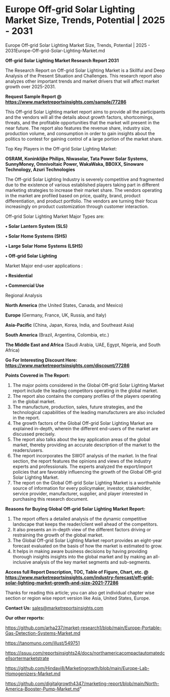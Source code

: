 # Europe Off-grid Solar Lighting Market Size, Trends, Potential | 2025 - 2031
Europe Off-grid Solar Lighting Market Size, Trends, Potential | 2025 - 2031Europe-Off-grid-Solar-Lighting-Market.md

<strong>Off-grid Solar Lighting Market Research Report 2031</strong>

The Research Report on Off-grid Solar Lighting Market is a Skillful and Deep Analysis of the Present Situation and Challenges. This research report also analyzes other important trends and market drivers that will affect market growth over 2025-2031.

<strong>Request Sample Report @ <a href=https://www.marketreportsinsights.com/sample/77286>https://www.marketreportsinsights.com/sample/77286</a></strong>

This Off-grid Solar Lighting market report aims to provide all the participants and the vendors will all the details about growth factors, shortcomings, threats, and the profitable opportunities that the market will present in the near future. The report also features the revenue share, industry size, production volume, and consumption in order to gain insights about the politics to contest for gaining control of a large portion of the market share.

Top Key Players in the Off-grid Solar Lighting Market:

<strong>OSRAM, Koninklijke Philips, Niwasolar, Tata Power Solar Systems, SunnyMoney, Omnivoltaic Power, WakaWaka, BBOXX, Sinoware Technology, Azuri Technologies</strong>

The Off-grid Solar Lighting Industry is severely competitive and fragmented due to the existence of various established players taking part in different marketing strategies to increase their market share. The vendors operating in the market are profiled based on price, quality, brand, product differentiation, and product portfolio. The vendors are turning their focus increasingly on product customization through customer interaction.

Off-grid Solar Lighting Market Major Types are:

<strong>• Solar Lantern System (SLS)

• Solar Home Systems (SHS)

• Large Solar Home Systems (LSHS)

• Off-grid Solar Lighting</strong>

Market Major end-user applications :

<strong>• Residential

• Commercial Use</strong>

Regional Analysis

</u><strong><b>North America</b></strong> (the United States, Canada, and Mexico)

<strong><b>Europe </b></strong>(Germany, France, UK, Russia, and Italy)

<strong><b>Asia-Pacific</b></strong> (China, Japan, Korea, India, and Southeast Asia)

<strong><b>South America</b></strong> (Brazil, Argentina, Colombia, etc.)

<strong><b>The Middle East and Africa</b></strong> (Saudi Arabia, UAE, Egypt, Nigeria, and South Africa)

<strong>Go For Interesting Discount Here: <a href=https://www.marketreportsinsights.com/discount/77286>https://www.marketreportsinsights.com/discount/77286</a></strong>

<strong>Points Covered in The Report:</strong>
<ol>
  <li>The major points considered in the Global Off-grid Solar Lighting Market report include the leading competitors operating in the global market.</li>
  <li>The report also contains the company profiles of the players operating in the global market.</li>
  <li>The manufacture, production, sales, future strategies, and the technological capabilities of the leading manufacturers are also included in the report.</li>
  <li>The growth factors of the Global Off-grid Solar Lighting Market are explained in-depth, wherein the different end-users of the market are discussed precisely.</li>
  <li>The report also talks about the key application areas of the global market, thereby providing an accurate description of the market to the readers/users.</li>
  <li>The report incorporates the SWOT analysis of the market. In the final section, the report features the opinions and views of the industry experts and professionals. The experts analyzed the export/import policies that are favorably influencing the growth of the Global Off-grid Solar Lighting Market.</li>
  <li>The report on the Global Off-grid Solar Lighting Market is a worthwhile source of information for every policymaker, investor, stakeholder, service provider, manufacturer, supplier, and player interested in purchasing this research document.</li>
</ol>
<strong>Reasons for Buying Global Off-grid Solar Lighting Market Report:</strong>

<ol>
  <li>The report offers a detailed analysis of the dynamic competitive landscape that keeps the reader/client well ahead of the competitors.</li>
  <li>It also presents an in-depth view of the different factors driving or restraining the growth of the global market.</li>
  <li>The Global Off-grid Solar Lighting Market report provides an eight-year forecast evaluated on the basis of how the market is estimated to grow.</li>
  <li>It helps in making aware business decisions by having providing thorough insights insights into the global market and by making an all-inclusive analysis of the key market segments and sub-segments.</li>
</ol>
<strong>Access full Report Description, TOC, Table of Figure, Chart, etc. @ <a href=https://www.marketreportsinsights.com/industry-forecast/off-grid-solar-lighting-market-growth-and-size-2021-77286>https://www.marketreportsinsights.com/industry-forecast/off-grid-solar-lighting-market-growth-and-size-2021-77286</a></strong>


Thanks for reading this article; you can also get individual chapter wise section or region wise report version like Asia, United States, Europe.

<strong>Contact Us:</strong>
sales@marketreportsinsights.com

<strong>Our other reports:</strong>

<a href=https://github.com/arha237/market-research1/blob/main/Europe-Portable-Gas-Detection-Systems-Market.md>https://github.com/arha237/market-research1/blob/main/Europe-Portable-Gas-Detection-Systems-Market.md</a>

<a href=https://tanomuno.com/illust/549751>https://tanomuno.com/illust/549751</a>

<a href=https://issuu.com/reportsinsights24/docs/northamericacompactautomatedcellsortermarketstrate>https://issuu.com/reportsinsights24/docs/northamericacompactautomatedcellsortermarketstrate</a>

<a href=https://github.com/Hindavi8/Marketingrowth/blob/main/Europe-Lab-Homogenizers-Market.md>https://github.com/Hindavi8/Marketingrowth/blob/main/Europe-Lab-Homogenizers-Market.md</a>

<a href=https://github.com/digitalgrowth4347/marketing-report/blob/main/North-America-Booster-Pump-Market.md>https://github.com/digitalgrowth4347/marketing-report/blob/main/North-America-Booster-Pump-Market.md</a>"
